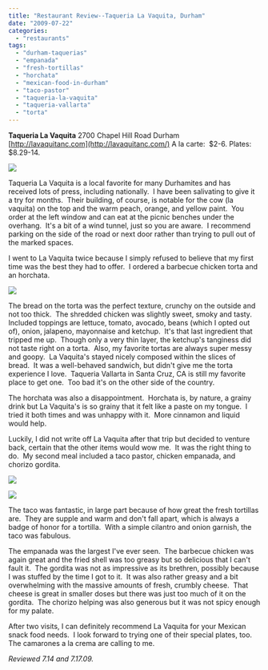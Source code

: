 ```yaml
---
title: "Restaurant Review--Taqueria La Vaquita, Durham"
date: "2009-07-22"
categories:
  - "restaurants"
tags:
  - "durham-taquerias"
  - "empanada"
  - "fresh-tortillas"
  - "horchata"
  - "mexican-food-in-durham"
  - "taco-pastor"
  - "taqueria-la-vaquita"
  - "taqueria-vallarta"
  - "torta"
---
```


**Taqueria La Vaquita** 2700 Chapel Hill Road Durham [http://lavaquitanc.com](http://lavaquitanc.com/) A la carte:  $2-6. Plates:  $8.29-14.

![](http://www.thegourmez.com/gourmez/photos/lavaquita.jpg)

Taqueria La Vaquita is a local favorite for many Durhamites and has received lots of press, including nationally.  I have been salivating to give it a try for months.  Their building, of course, is notable for the cow (la vaquita) on the top and the warm peach, orange, and yellow paint.  You order at the left window and can eat at the picnic benches under the overhang.  It's a bit of a wind tunnel, just so you are aware.  I recommend parking on the side of the road or next door rather than trying to pull out of the marked spaces.

I went to La Vaquita twice because I simply refused to believe that my first time was the best they had to offer.  I ordered a barbecue chicken torta and an horchata.

![](http://www.thegourmez.com/gourmez/photos/lavaquitatorta.jpg)

The bread on the torta was the perfect texture, crunchy on the outside and not too thick.  The shredded chicken was slightly sweet, smoky and tasty.  Included toppings are lettuce, tomato, avocado, beans (which I opted out of), onion, jalapeno, mayonnaise and ketchup.  It's that last ingredient that tripped me up.  Though only a very thin layer, the ketchup's tanginess did not taste right on a torta.  Also, my favorite tortas are always super messy and goopy.  La Vaquita's stayed nicely composed within the slices of bread.  It was a well-behaved sandwich, but didn't give me the torta experience I love.  Taqueria Vallarta in Santa Cruz, CA is still my favorite place to get one.  Too bad it's on the other side of the country.

The horchata was also a disappointment.  Horchata is, by nature, a grainy drink but La Vaquita's is so grainy that it felt like a paste on my tongue.  I tried it both times and was unhappy with it.  More cinnamon and liquid would help.

Luckily, I did not write off La Vaquita after that trip but decided to venture back, certain that the other items would wow me.  It was the right thing to do.  My second meal included a taco pastor, chicken empanada, and chorizo gordita.

![](http://www.thegourmez.com/gourmez/photos/tacoempanada.jpg)

![](http://www.thegourmez.com/gourmez/photos/chorizogordita.jpg)

The taco was fantastic, in large part because of how great the fresh tortillas are.  They are supple and warm and don't fall apart, which is always a badge of honor for a tortilla.  With a simple cilantro and onion garnish, the taco was fabulous.

The empanada was the largest I've ever seen.  The barbecue chicken was again great and the fried shell was too greasy but so delicious that I can't fault it.  The gordita was not as impressive as its brethren, possibly because I was stuffed by the time I got to it.  It was also rather greasy and a bit overwhelming with the massive amounts of fresh, crumbly cheese.  That cheese is great in smaller doses but there was just too much of it on the gordita.  The chorizo helping was also generous but it was not spicy enough for my palate.

After two visits, I can definitely recommend La Vaquita for your Mexican snack food needs.  I look forward to trying one of their special plates, too.  The camarones a la crema are calling to me.

_Reviewed 7.14 and 7.17.09._
